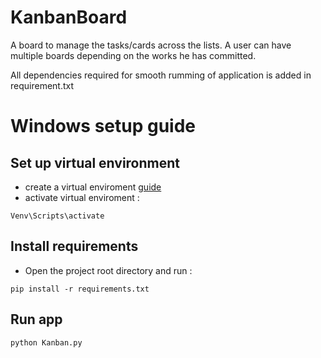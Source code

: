 # KanbanBoard
A board to manage the tasks/cards across the lists. A user can have multiple boards depending on the works he has committed.

All dependencies required for smooth rumming of application is added in requirement.txt

# Windows setup guide

## Set up virtual environment

- create a virtual enviroment [guide](https://docs.python.org/3/library/venv.html)
- activate virtual enviroment :
```
Venv\Scripts\activate
```

## Install requirements

- Open the project root directory and run :
```
pip install -r requirements.txt
```

## Run app

```
python Kanban.py
```
